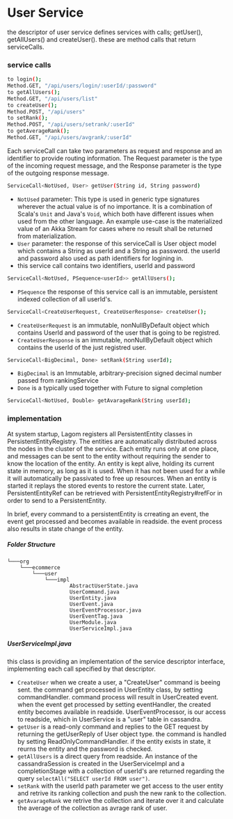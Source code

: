# User Service
 the descriptor of user service defines services with calls; getUser(), getAllUsers() and createUser(). these are method calls that return serviceCalls. 
### service calls
```sh
to login();
Method.GET, "/api/users/login/:userId/:password"
to getAllUsers();
Method.GET, "/api/users/list"
to createUser();
Method.POST, "/api/users"
to setRank();
Method.POST, "/api/users/setrank/:userId"
to getAverageRank();
Method.GET, "/api/users/avgrank/:userId"
```
Each serviceCall can take two parameters as request and response and an identifier to provide routing information.
The Request parameter is the type of the incoming request message, and the Response parameter is the type of the outgoing response message.
```sh
ServiceCall<NotUsed, User> getUser(String id, String password)
```
* `NotUsed` parameter: This type is used in generic type signatures wherever the actual value is of no importance. It is a combination of Scala's `Unit` and Java's `Void`, which both have different issues when used from the other language. An example use-case is the materialized value of an Akka Stream for cases where no result shall be returned from materialization.
* `User` parameter: the response of this serviceCall is User object model which contains a String as userId and a String as password. the userId and password also used as path identifiers for logining in.
* this service call contains two identifiers, userId and password
```sh
ServiceCall<NotUsed, PSequence<userId>> getAllUsers();
```
* `PSequence` the response of this service call is an immutable, persistent indexed collection of all userId's.
```sh
ServiceCall<CreateUserRequest, CreateUserResponse> createUser();
```
* `CreateUserRequest` is an immutable, nonNullByDefault object which contains UserId and password of the user that is going to be registred.
* `CreateUserResponse` is an immutable, nonNullByDefault object which contains the userId of the just registred user.
```sh
ServiceCall<BigDecimal, Done> setRank(String userId);
```
* `BigDecimal` is an Immutable, arbitrary-precision signed decimal number passed from rankingService
* `Done` is a typically used together with Future to signal completion
```sh
ServiceCall<NotUsed, Double> getAvarageRank(String userId);
```

### implementation
At system startup, Lagom registers all PersistentEntity classes in PersistentEntityRegistry. The entities are automatically distributed across the nodes in the cluster of the service. Each entity runs only at one place, and messages can be sent to the entity without requiring the sender to know the location of the entity. An entity is kept alive, holding its current state in memory, as long as it is used. When it has not been used for a while it will automatically be passivated to free up resources.
When an entity is started it replays the stored events to restore the current state. Later, PersistentEntityRef can be retrieved with PersistentEntityRegistry#refFor in order to send to a PersistentEntity.

In brief, every command to a persistentEntity is crreating an event, the event get processed and becomes available in readside. the event process also results in state change of the entity.

##### Folder Structure
```
└───org
    └───ecommerce
        └───user
            └───impl
                    AbstractUserState.java
                    UserCommand.java
                    UserEntity.java
                    UserEvent.java
                    UserEventProcessor.java
                    UserEventTag.java
                    UserModule.java
                    UserServiceImpl.java
```
##### UserServiceImpl.java
this class is providing an implementation of the service descriptor interface, implementing each call specified by that descriptor.
* `CreateUser` when we create a user, a "CreateUser" command is beeing sent. the command get processed in UserEntity class, by setting commandHandler. command process will result in UserCreated event. when the event get processed by setting eventHandler, the created entity becomes available in readside. UserEventProcessor, is our access to readside, which in UserService is a "user" table in cassandra.
* `getUser` is a read-only command and replies to the GET request by returning the getUserReply of User object type. the command is handled by setting ReadOnlyCommandHandler. if the entity exists in state, it reurns the entity and the password is checked.
* `getAllUsers` is a direct query from readside. An instance of the cassandraSession is created in the UserServiceImpl and a completionStage with a collection of userId's are returned regarding the query `selectAll("SELECT userId FROM user")`.
* `setRank` with the userId path parameter we get access to the user entity and retrive its ranking collection and push the new rank to the collection.
* `getAvarageRank` we retrive the collection and iterate over it and calculate the average of the collection as avrage rank of user.
